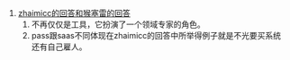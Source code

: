 1. [zhaimicc的回答和猴塞雷的回答](https://www.zhihu.com/question/35087138)             
    1. 不再仅仅是工具，它扮演了一个领域专家的角色。        
    1. pass跟saas不同体现在zhaimicc的回答中所举得例子就是不光要买系统还有自己雇人。         
